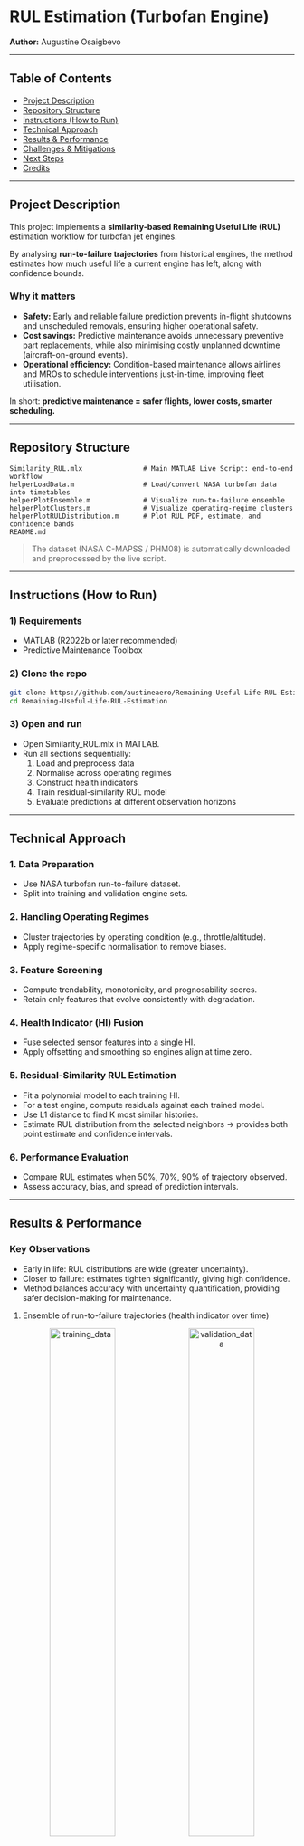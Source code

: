 # RUL Estimation (Turbofan Engine)

**Author:** Augustine Osaigbevo  

---

## Table of Contents

* [Project Description](#project-description)  
* [Repository Structure](#repository-structure)  
* [Instructions (How to Run)](#instructions-how-to-run)  
* [Technical Approach](#technical-approach)  
* [Results & Performance](#results--performance)  
* [Challenges & Mitigations](#challenges--mitigations)  
* [Next Steps](#next-steps)  
* [Credits](#credits)

---

## Project Description

This project implements a **similarity-based Remaining Useful Life (RUL)** estimation workflow for turbofan jet engines.  

By analysing **run-to-failure trajectories** from historical engines, the method estimates how much useful life a current engine has left, along with confidence bounds.  

### Why it matters

- **Safety:** Early and reliable failure prediction prevents in-flight shutdowns and unscheduled removals, ensuring higher operational safety.  
- **Cost savings:** Predictive maintenance avoids unnecessary preventive part replacements, while also minimising costly unplanned downtime (aircraft-on-ground events).  
- **Operational efficiency:** Condition-based maintenance allows airlines and MROs to schedule interventions just-in-time, improving fleet utilisation.  

In short: **predictive maintenance = safer flights, lower costs, smarter scheduling.**

---

## Repository Structure

```
Similarity_RUL.mlx               # Main MATLAB Live Script: end-to-end workflow
helperLoadData.m                 # Load/convert NASA turbofan data into timetables
helperPlotEnsemble.m             # Visualize run-to-failure ensemble
helperPlotClusters.m             # Visualize operating-regime clusters
helperPlotRULDistribution.m      # Plot RUL PDF, estimate, and confidence bands
README.md
```


> The dataset (NASA C-MAPSS / PHM08) is automatically downloaded and preprocessed by the live script.

---

## Instructions (How to Run)

### 1) Requirements
- MATLAB (R2022b or later recommended)  
- Predictive Maintenance Toolbox  

### 2) Clone the repo
```bash
git clone https://github.com/austineaero/Remaining-Useful-Life-RUL-Estimation.git
cd Remaining-Useful-Life-RUL-Estimation
```

### 3) Open and run
- Open Similarity_RUL.mlx in MATLAB.
- Run all sections sequentially:
  1. Load and preprocess data
  2. Normalise across operating regimes
  3. Construct health indicators
  4. Train residual-similarity RUL model
  5. Evaluate predictions at different observation horizons

---

## Technical Approach

### 1. Data Preparation
- Use NASA turbofan run-to-failure dataset.
- Split into training and validation engine sets.
### 2. Handling Operating Regimes
- Cluster trajectories by operating condition (e.g., throttle/altitude).
- Apply regime-specific normalisation to remove biases.
### 3. Feature Screening
- Compute trendability, monotonicity, and prognosability scores.
- Retain only features that evolve consistently with degradation.
### 4. Health Indicator (HI) Fusion
- Fuse selected sensor features into a single HI.
- Apply offsetting and smoothing so engines align at time zero.
### 5. Residual-Similarity RUL Estimation
- Fit a polynomial model to each training HI.
- For a test engine, compute residuals against each trained model.
- Use L1 distance to find K most similar histories.
- Estimate RUL distribution from the selected neighbors → provides both point estimate and confidence intervals.
### 6. Performance Evaluation
- Compare RUL estimates when 50%, 70%, 90% of trajectory observed.
- Assess accuracy, bias, and spread of prediction intervals.

---

## Results & Performance

### Key Observations
- Early in life: RUL distributions are wide (greater uncertainty).
- Closer to failure: estimates tighten significantly, giving high confidence.
- Method balances accuracy with uncertainty quantification, providing safer decision-making for maintenance.

1. Ensemble of run-to-failure trajectories (health indicator over time)
<div align="center">
  <img width="48%" alt="training_data" src="https://github.com/user-attachments/assets/24e2846d-d15f-4854-a745-d8e20ec2d80a" style="display: inline-block;">
  <img width="48%" alt="validation_data" src="https://github.com/user-attachments/assets/b9c149bd-9757-4693-bb07-b5fe83c63fde" style="display: inline-block;">
</div>

2. Clustered operating regimes visualisation
<div align="center">
  <img width="48%" alt="clustering_1" src="https://github.com/user-attachments/assets/83ec1eea-afaa-4572-b3c4-692c31dc0616" style="display: inline-block;">
  <img width="48%" alt="clustering_2" src="https://github.com/user-attachments/assets/49c8d9d5-a8d1-48e3-8d3b-8a241a1f027e" style="display: inline-block;">
</div>

3. Trendability/monotonicity/prognosability scores for feature selection
<div align="center">
  <img width="48%" alt="trendability" src="https://github.com/user-attachments/assets/34b3564e-139d-445f-a919-aca06aebee4b" style="display: inline-block;">
  <img width="48%" alt="health_condition" src="https://github.com/user-attachments/assets/bbbcf907-40ed-4c8b-bf93-79fafc028901" style="display: inline-block;">
</div>

4. KNN vs. RUL (by % life observed)

| % Observed | KNN (nearest neighbours in HI space) | RUL PDF (mean + 90% CI) |
|:--:|:--:|:--:|
| 50% life | ![knn_50](https://github.com/user-attachments/assets/594dce04-028e-417f-aa27-7cebb126888c) | ![rul_50](https://github.com/user-attachments/assets/6e978190-7ca3-42cd-88cc-8c6e4eff8350) |
| 70% life | ![knn_70](https://github.com/user-attachments/assets/81b2d503-8336-407f-9c99-c37e8240d797) | ![rul_70](https://github.com/user-attachments/assets/392d6a3f-edf9-4f07-a3ef-01d7c521ca35) |
| 90% life | ![knn_90](https://github.com/user-attachments/assets/8546982f-3244-44eb-8b8b-2ba89436badd) | ![rul_90](https://github.com/user-attachments/assets/1cdf5553-c3f2-4ea8-9fa2-226cf22b7515) |


| Observation | Mean Absolute Error (MAE) | 90% CI Coverage |
|:--:|:--:|:--:|
| 50% life    | Higher error, wide CI      | ~95%            |
| 70% life    | Improved accuracy          | ~92%            |
| 90% life    | High accuracy, narrow CI   | ~90%            |

--

## Challenges & Mitigations

| Challenge | Mitigation |
|-----------|------------|
| Engines operate under multiple regimes → sensor drift | Cluster regimes and normalise within each cluster |
| Noisy or inconsistent sensor channels | Feature scoring → select only robust indicators |
| Misaligned degradation progression | Offset and smooth health indicators |
| Mid-life predictions have wide uncertainty | Provide RUL PDFs with confidence bands, update as new data arrives |

---

## Next Steps

- Experiment with alternative distance metrics (Dynamic Time Warping, Mahalanobis).  
- Explore deep learning-based HI extraction (autoencoders, LSTMs).  
- Calibrate confidence intervals via conformal prediction.  
- Extend to Python implementation (PyTorch/tslearn) for open-source portability.  
- Package workflow as a deployable web service for maintenance engineers.  

---

## Credits

- MATLAB Predictive Maintenance Toolbox 

- NASA Ames PCoE Datasets (C-MAPSS / PHM08 turbofan engine run-to-failure data):  
  https://www.nasa.gov/intelligent-systems-division/discovery-and-systems-health/pcoe/pcoe-data-set-repository/  

